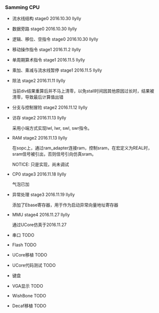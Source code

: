 ### Samming CPU

+ 流水线结构 stage0 2016.10.30 llylly
+ 数据旁路 stage0 2016.10.30 llylly
+ 逻辑、移位、空指令 stage0 2016.10.30 llylly
+ 移动操作指令 stage1 2016.11.2 llylly
+ 单周期算术指令 stage1 2016.11.5 llylly
+ 乘加、乘减与流水线暂停 stage1 2016.11.5 llylly
+ 除法 stage2 2016.11.11 llylly

	当前div结果重算后并不马上清零，以免stall时间因其他原因过长时，结果被清零，导致最后计算值出错

+ 分支与控制冒险 stage2 2016.11.12 llylly
+ 访存 stage2 2016.11.13 llylly

	采用小端方式实现lwl, lwr, swl, swr指令。

+ RAM stage2 2016.11.13 llylly
	
	在sopc上，通过ram_adapter连接ram，控制sram，在宏定义为REAL时，sram信号被引出，否则信号引向仿真sram。

	NOTICE: 只是实现，尚未调试


+ CP0 stage3 2016.11.18 llylly

	气泡已加


+ 异常处理 stage3 2016.11.19 llylly

	添加了Ebase寄存器，用于作为启动异常向量地址寄存器

+ MMU stage4 2016.11.27 llylly

	通过UCore仿真于2016.11.27

+ 串口 TODO
+ Flash TODO
+ UCore移植 TODO
+ UCore代码测试 TODO
+ 键盘
+ VGA显示 TODO
+ WishBone TODO
+ Decaf移植 TODO